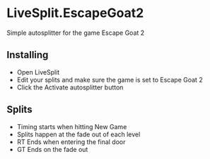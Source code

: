 # LiveSplit.EscapeGoat2
Simple autosplitter for the game Escape Goat 2

## Installing
  - Open LiveSplit
  - Edit your splits and make sure the game is set to Escape Goat 2
  - Click the Activate autosplitter button
  
## Splits
  - Timing starts when hitting New Game
  - Splits happen at the fade out of each level
  - RT Ends when entering the final door
  - GT Ends on the fade out